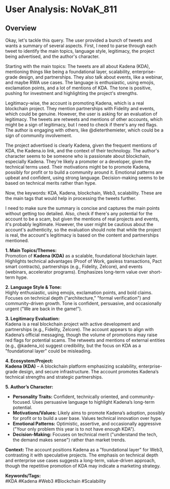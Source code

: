 # User Analysis: NoVaK_811

## Overview

<think>
Okay, let's tackle this query. The user provided a bunch of tweets and wants a summary of several aspects. First, I need to parse through each tweet to identify the main topics, language style, legitimacy, the project being advertised, and the author's character.

Starting with the main topics: The tweets are all about Kadena (KDA), mentioning things like being a foundational layer, scalability, enterprise-grade design, and partnerships. They also talk about events, like a webinar, and maybe RWA use cases. The language is enthusiastic, using emojis, exclamation points, and a lot of mentions of KDA. The tone is positive, pushing for investment and highlighting the project's strengths.

Legitimacy-wise, the account is promoting Kadena, which is a real blockchain project. They mention partnerships with Fidelity and events, which could be genuine. However, the user is asking for an evaluation of legitimacy. The tweets are retweets and mentions of other accounts, which might be a sign of legitimacy, but I need to check if there's any red flags. The author is engaging with others, like @dieterthemieter, which could be a sign of community involvement.

The project advertised is clearly Kadena, given the frequent mentions of KDA, the Kadena.io link, and the context of their technology. The author's character seems to be someone who is passionate about blockchain, especially Kadena. They're likely a promoter or a developer, given the technical terms used. Their motivations might be to promote Kadena, possibly for profit or to build a community around it. Emotional patterns are upbeat and confident, using strong language. Decision-making seems to be based on technical merits rather than hype.

Now, the keywords: KDA, Kadena, blockchain, Web3, scalability. These are the main tags that would help in processing the tweets further.

I need to make sure the summary is concise and captures the main points without getting too detailed. Also, check if there's any potential for the account to be a scam, but given the mentions of real projects and events, it's probably legitimate. However, the user might be cautious about the account's authenticity, so the evaluation should note that while the project is real, the account's legitimacy is based on the content and partnerships mentioned.
</think>

**1. Main Topics/Themes:**  
Promotion of **Kadena (KDA)** as a scalable, foundational blockchain layer. Highlights technical advantages (Proof of Work, gasless transactions, Pact smart contracts), partnerships (e.g., Fidelity, Zelcore), and events (webinars, accelerator programs). Emphasizes long-term value over short-term hype.  

**2. Language Style & Tone:**  
Highly enthusiastic, using emojis, exclamation points, and bold claims. Focuses on technical depth ("architecture," "formal verification") and community-driven growth. Tone is confident, persuasive, and occasionally urgent ("We are back in the game!").  

**3. Legitimacy Evaluation:**  
Kadena is a real blockchain project with active development and partnerships (e.g., Fidelity, Zelcore). The account appears to align with Kadena’s official messaging, though the volume of promotions may raise red flags for potential scams. The retweets and mentions of external entities (e.g., @kadena_io) suggest credibility, but the focus on KDA as a "foundational layer" could be misleading.  

**4. Ecosystem/Project:**  
**Kadena (KDA)** – A blockchain platform emphasizing scalability, enterprise-grade design, and secure infrastructure. The account promotes Kadena’s technical strengths and strategic partnerships.  

**5. Author’s Character:**  
- **Personality Traits:** Confident, technically oriented, and community-focused. Uses persuasive language to highlight Kadena’s long-term potential.  
- **Motivations/Values:** Likely aims to promote Kadena’s adoption, possibly for profit or to build a user base. Values technical innovation over hype.  
- **Emotional Patterns:** Optimistic, assertive, and occasionally aggressive ("Your only problem this year is to not have enough KDA").  
- **Decision-Making:** Focuses on technical merit ("understand the tech, the demand makes sense") rather than market trends.  

**Context:** The account positions Kadena as a "foundational layer" for Web3, contrasting it with speculative projects. The emphasis on technical depth and enterprise use cases suggests a long-term, value-driven approach, though the repetitive promotion of KDA may indicate a marketing strategy.  

**Keywords/Tags:**  
#KDA #Kadena #Web3 #Blockchain #Scalability